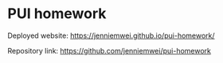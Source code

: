 # PUI homework

Deployed website: https://jenniemwei.github.io/pui-homework/

Repository link: https://github.com/jenniemwei/pui-homework
